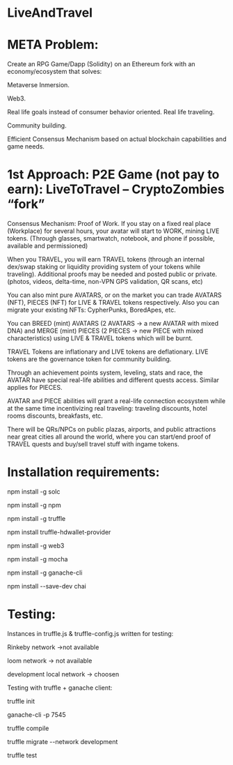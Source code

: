 # LiveAndTravel

# META Problem:
Create an RPG Game/Dapp (Solidity) on an Ethereum fork with an economy/ecosystem that solves:

Metaverse Inmersion.

Web3.

Real life goals instead of consumer behavior oriented. Real life traveling.

Community building.

Efficient Consensus Mechanism based on actual blockchain capabilities and game needs.


# 1st Approach: P2E Game (not pay to earn): LiveToTravel – CryptoZombies “fork”

Consensus Mechanism: Proof of Work. If you stay on a fixed real place (Workplace) for several hours, your avatar will start to WORK, mining LIVE tokens. (Through glasses, smartwatch, notebook, and phone if possible, available and permissioned)

When you TRAVEL, you will earn TRAVEL tokens (through an internal dex/swap staking or liquidity providing system of your tokens while traveling). Additional proofs may be needed and posted public or private. (photos, videos, delta-time, non-VPN GPS validation, QR scans, etc)

You can also mint pure AVATARS, or on the market you can trade AVATARS (NFT), PIECES (NFT) for LIVE & TRAVEL tokens respectively. Also you can migrate your existing NFTs: CypherPunks, BoredApes, etc.

You can BREED (mint) AVATARS (2 AVATARS -> a new AVATAR with mixed DNA) and MERGE (mint) PIECES (2 PIECES -> new PIECE with mixed characteristics) using LIVE & TRAVEL tokens which will be burnt.

TRAVEL Tokens are inflationary and LIVE tokens are deflationary. LIVE tokens are the governance token for community building.

Through an achievement points system, leveling, stats and race, the AVATAR have special real-life abilities and different quests access. Similar applies for PIECES.

AVATAR and PIECE abilities will grant a real-life connection ecosystem while at the same time incentivizing real traveling: traveling discounts, hotel rooms discounts, breakfasts, etc.

There will be QRs/NPCs on public plazas, airports, and public attractions near great cities all around the world, where you can start/end proof of TRAVEL quests and buy/sell travel stuff with ingame tokens.


# Installation requirements:

npm install -g solc

npm install -g npm

npm install -g truffle

npm install truffle-hdwallet-provider

npm install -g web3

npm install -g mocha

npm install -g ganache-cli

npm install --save-dev chai


# Testing:

Instances in truffle.js & truffle-config.js written for testing:

Rinkeby network ->not available

loom network -> not available

development local network -> choosen


Testing with truffle + ganache client:

truffle init

ganache-cli -p 7545    

truffle compile

truffle migrate --network development

truffle test